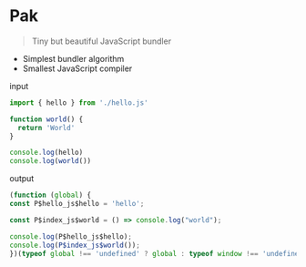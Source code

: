 # Pak
> Tiny but beautiful JavaScript bundler

- Simplest bundler algorithm
- Smallest JavaScript compiler

input 

```js
import { hello } from './hello.js'

function world() {
  return 'World'
}

console.log(hello)
console.log(world())
```

output

```js
(function (global) {
const P$hello_js$hello = 'hello';

const P$index_js$world = () => console.log("world");

console.log(P$hello_js$hello);
console.log(P$index_js$world());
})(typeof global !== 'undefined' ? global : typeof window !== 'undefined' ? window : this);
```